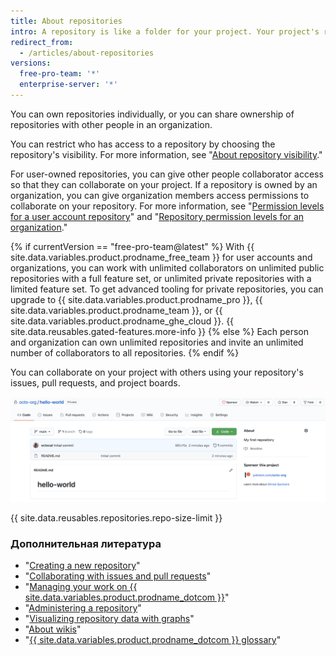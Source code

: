 ```yaml
---
title: About repositories
intro: A repository is like a folder for your project. Your project's repository contains all of your project's files and stores each file's revision history. You can also discuss and manage your project's work within the repository.
redirect_from:
  - /articles/about-repositories
versions:
  free-pro-team: '*'
  enterprise-server: '*'
---
```


You can own repositories individually, or you can share ownership of repositories with other people in an organization.

You can restrict who has access to a repository by choosing the repository's visibility. For more information, see "[About repository visibility](/github/creating-cloning-and-archiving-repositories/about-repository-visibility)."

For user-owned repositories, you can give other people collaborator access so that they can collaborate on your project. If a repository is owned by an organization, you can give organization members access permissions to collaborate on your repository. For more information, see "[Permission levels for a user account repository](/articles/permission-levels-for-a-user-account-repository/)" and "[Repository permission levels for an organization](/articles/repository-permission-levels-for-an-organization/)."

{% if currentVersion == "free-pro-team@latest" %}
With {{ site.data.variables.product.prodname_free_team }} for user accounts and organizations, you can work with unlimited collaborators on unlimited public repositories with a full feature set, or unlimited private repositories with a limited feature set. To get advanced tooling for private repositories, you can upgrade to {{ site.data.variables.product.prodname_pro }}, {{ site.data.variables.product.prodname_team }}, or {{ site.data.variables.product.prodname_ghe_cloud }}. {{ site.data.reusables.gated-features.more-info }}
{% else %}
Each person and organization can own unlimited repositories and invite an unlimited number of collaborators to all repositories.
{% endif %}

You can collaborate on your project with others using your repository's issues, pull requests, and project boards.

![Main page of the octocat/Hello-World repository](/assets/images/help/repository/repo-main-page.png)

{{ site.data.reusables.repositories.repo-size-limit }}

### Дополнительная литература

- "[Creating a new repository](/articles/creating-a-new-repository)"
- "[Collaborating with issues and pull requests](/categories/collaborating-with-issues-and-pull-requests)"
- "[Managing your work on {{ site.data.variables.product.prodname_dotcom }}](/categories/managing-your-work-on-github/)"
- "[Administering a repository](/categories/administering-a-repository)"
- "[Visualizing repository data with graphs](/categories/visualizing-repository-data-with-graphs/)"
- "[About wikis](/articles/about-wikis)"
- "[{{ site.data.variables.product.prodname_dotcom }} glossary](/articles/github-glossary)"
